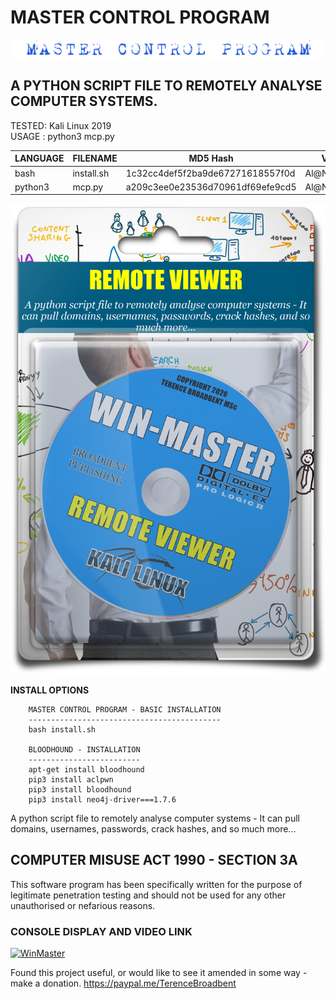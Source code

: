 # MASTER CONTROL PROGRAM
![Screenshot](picture0.png)
## A PYTHON SCRIPT FILE TO REMOTELY ANALYSE COMPUTER SYSTEMS.

TESTED: Kali Linux 2019 <br>
USAGE : python3 mcp.py

| LANGUAGE  | FILENAME   | MD5 Hash                         | Version      |
|------     |------      | -------                          | ----         |
| bash      | install.sh | 1c32cc4def5f2ba9de67271618557f0d | Al@N_3r@dL3y |
| python3   | mcp.py     | a209c3ee0e23536d70961df69efe9cd5 | Al@N_3r@dL3y |

![Screenshot](picture2.png)

**INSTALL OPTIONS**

        MASTER CONTROL PROGRAM - BASIC INSTALLATION
        -------------------------------------------
        bash install.sh

        BLOODHOUND - INSTALLATION
        -------------------------
        apt-get install bloodhound
        pip3 install aclpwn
        pip3 install bloodhound
        pip3 install neo4j-driver===1.7.6 

     	              
A python script file to remotely analyse computer systems - It can pull domains, usernames, passwords, crack hashes, and so much more...

## COMPUTER MISUSE ACT 1990 - SECTION 3A
This software program has been specifically written for the purpose of legitimate penetration testing and should not be used for any other unauthorised or nefarious reasons.

### CONSOLE DISPLAY AND VIDEO LINK
[![WinMaster](https://github.com/BroadbentT/WIN-MASTER/blob/master/picture1.png)](https://youtu.be/6kbGW_IIq2A "MasterConsole")

Found this project useful, or would like to see it amended in some way - make a donation.
https://paypal.me/TerenceBroadbent
